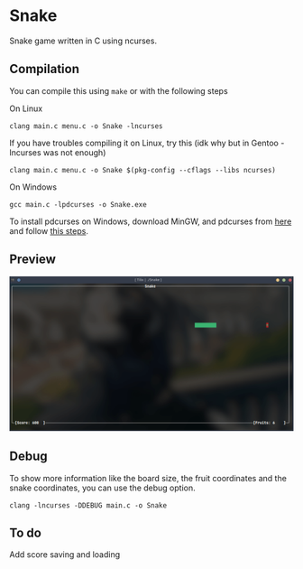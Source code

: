 # Snake

Snake game written in C using ncurses.

## Compilation

You can compile this using `make` or with the following steps

On Linux

    clang main.c menu.c -o Snake -lncurses

If you have troubles compiling it on Linux, try this (idk why but in Gentoo -lncurses was not enough)

    clang main.c menu.c -o Snake $(pkg-config --cflags --libs ncurses)

On Windows

    gcc main.c -lpdcurses -o Snake.exe

To install pdcurses on Windows, download MinGW, and pdcurses from <a href="https://sourceforge.net/projects/pdcurses/files/pdcurses/3.4/pdc34dllw.zip/download">here</a> and follow <a href="https://cects.com/adding-pdcurses-to-mingw/">this steps</a>.

## Preview

![ncurses Snake](./snake.gif)

## Debug

To show more information like the board size, the fruit coordinates and the snake coordinates, you can use the debug option.

    clang -lncurses -DDEBUG main.c -o Snake

## To do

Add score saving and loading
